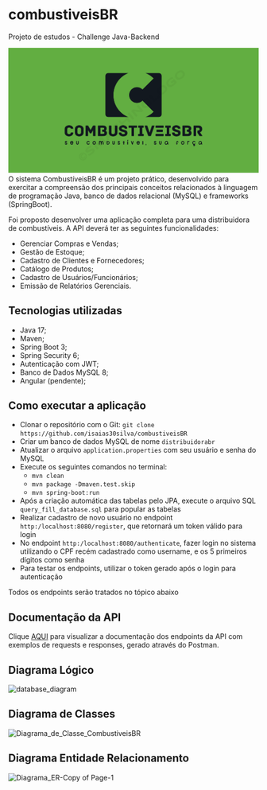 # combustiveisBR
Projeto de estudos - Challenge Java-Backend


![](combustiveisBR_logo.png)
O sistema CombustíveisBR é um projeto prático, desenvolvido para exercitar a compreensão dos principais conceitos relacionados à linguagem de programação Java, banco de dados relacional (MySQL) e frameworks (SpringBoot).

Foi proposto desenvolver uma aplicação completa para uma distribuidora de combustíveis. A API deverá ter as seguintes funcionalidades: 
- Gerenciar Compras e Vendas;
- Gestão de Estoque;
- Cadastro de Clientes e Fornecedores;
- Catálogo de Produtos;
- Cadastro de Usuários/Funcionários;
- Emissão de Relatórios Gerenciais.

## Tecnologias utilizadas
- Java 17;
- Maven;
- Spring Boot 3;
- Spring Security 6;
- Autenticação com JWT;
- Banco de Dados MySQL 8;
- Angular (pendente);

## Como executar a aplicação
- Clonar o repositório com o Git: `git clone https://github.com/isaias30silva/combustiveisBR`
- Criar um banco de dados MySQL de nome `distribuidorabr`
- Atualizar o arquivo `application.properties` com seu usuário e senha do MySQL
- Execute os seguintes comandos no terminal: 
  - `mvn clean`
  - `mvn package -Dmaven.test.skip`
  - `mvn spring-boot:run`
- Após a criação automática das tabelas pelo JPA, execute o arquivo SQL `query_fill_database.sql` para popular as tabelas
- Realizar cadastro de novo usuário no endpoint `http:/localhost:8080/register`, que retornará um token válido para login
- No endpoint `http:/localhost:8080/authenticate`, fazer login no sistema utilizando o CPF recém cadastrado como username, e os 5 primeiros dígitos como senha
- Para testar os endpoints, utilizar o token gerado após o login para autenticação 

Todos os endpoints serão tratados no tópico abaixo

## Documentação da API
Clique <a href="https://documenter.getpostman.com/view/21287524/2s93ecwA48">AQUI</a> para visualizar a documentação dos endpoints da API com exemplos de requests e responses, gerado através do Postman. 

## Diagrama Lógico
![database_diagram](https://github.com/isaias30silva/combustiveisBR/assets/93226440/c91f2afe-23a2-4509-a83e-af659c009a0b)

## Diagrama de Classes
![Diagrama_de_Classe_CombustiveisBR](https://github.com/isaias30silva/combustiveisBR/assets/93226440/dd11b8e0-cdee-463d-b388-e7a40b863c52)

## Diagrama Entidade Relacionamento
![Diagrama_ER-Copy of Page-1](https://github.com/isaias30silva/combustiveisBR/assets/93226440/bd2e8dce-8472-4276-97cc-3298325b9104)
